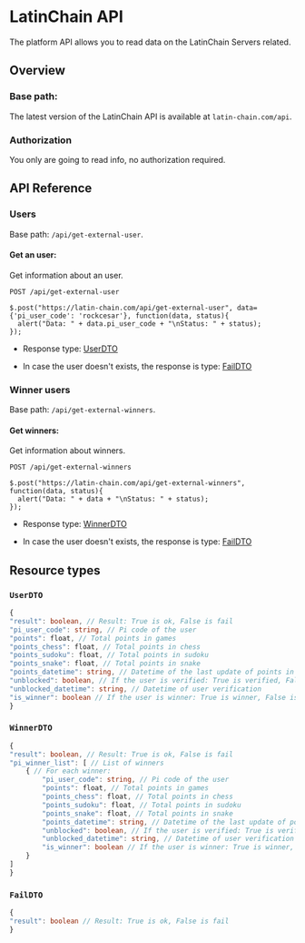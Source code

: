 # LatinChain API

The platform API allows you to read data on the LatinChain Servers related.

## Overview

### Base path:

The latest version of the LatinChain API is available at `latin-chain.com/api`.

### Authorization

You only are going to read info, no authorization required.

## API Reference

### Users

Base path: `/api/get-external-user`.

#### Get an user:

Get information about an user.

```
POST /api/get-external-user

$.post("https://latin-chain.com/api/get-external-user", data={'pi_user_code': 'rockcesar'}, function(data, status){
  alert("Data: " + data.pi_user_code + "\nStatus: " + status);
});
```

* Response type: [UserDTO](#UserDTO)

* In case the user doesn't exists, the response is type: [FailDTO](#FailDTO)

### Winner users

Base path: `/api/get-external-winners`.

#### Get winners:

Get information about winners.

```
POST /api/get-external-winners

$.post("https://latin-chain.com/api/get-external-winners", function(data, status){
  alert("Data: " + data + "\nStatus: " + status);
});
```

* Response type: [WinnerDTO](#WinnerDTO)

* In case the user doesn't exists, the response is type: [FailDTO](#FailDTO)

## Resource types

### `UserDTO`

```typescript
{
"result": boolean, // Result: True is ok, False is fail
"pi_user_code": string, // Pi code of the user
"points": float, // Total points in games
"points_chess": float, // Total points in chess
"points_sudoku": float, // Total points in sudoku
"points_snake": float, // Total points in snake
"points_datetime": string, // Datetime of the last update of points in any game
"unblocked": boolean, // If the user is verified: True is verified, False is not verified
"unblocked_datetime": string, // Datetime of user verification
"is_winner": boolean // If the user is winner: True is winner, False is not winner
}
```

### `WinnerDTO`

```typescript
{
"result": boolean, // Result: True is ok, False is fail
"pi_winner_list": [ // List of winners
    { // For each winner:
        "pi_user_code": string, // Pi code of the user
        "points": float, // Total points in games
        "points_chess": float, // Total points in chess
        "points_sudoku": float, // Total points in sudoku
        "points_snake": float, // Total points in snake
        "points_datetime": string, // Datetime of the last update of points in any game
        "unblocked": boolean, // If the user is verified: True is verified, False is not verified
        "unblocked_datetime": string, // Datetime of user verification
        "is_winner": boolean // If the user is winner: True is winner, False is not winner
    }
]
}
```

### `FailDTO`

```typescript
{
"result": boolean // Result: True is ok, False is fail
}
```
